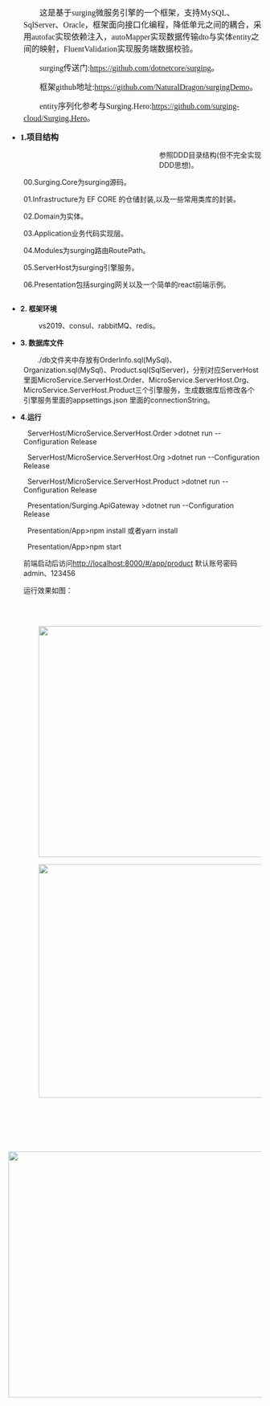 <p style="text-align: center;"><span style="font-family: 宋体; font-size: 14pt;">&nbsp;</span></p>
<p style="text-align: left; margin-left: 30px;"><span style="font-family: 宋体; font-size: 16px;">　　这是基于surging微服务引擎的一个框架，支持MySQL、SqlServer、Oracle，框架面向接口化编程，降低单元之间的耦合，采用autofac实现依赖注入，autoMapper实现数据传输dto与实体entity之间的映射，FluentValidation实现服务端数据校验。</span></p>
<p style="text-align: left; margin-left: 30px;"><span style="font-family: 宋体; font-size: 16px;">　　surging传送门:<a href="https://github.com/dotnetcore/surging">https://github.com/dotnetcore/surging</a>。</span></p>
<p style="text-align: left; margin-left: 30px;"><span style="font-family: 宋体; font-size: 16px;">　　框架github地址:<a href="https://github.com/NaturalDragon/surgingDemo">https://github.com/NaturalDragon/surgingDemo</a>。</span></p>
<p style="text-align: left; margin-left: 30px;"><span style="font-family: 宋体; font-size: 16px;">　　entity序列化参考与Surging.Hero:<a href="https://github.com/surging-cloud/Surging.Hero">https://github.com/surging-cloud/Surging.Hero</a>。</span></p>
<ul>
<li style="text-align: left;"><strong><span style="font-family: 宋体; font-size: 16px;">1.项目结构</span></strong></li>
</ul>
<p style="margin-left: 300px;">参照DDD目录结构(但不完全实现DDD思想)。</p>
<p style="margin-left: 30px;">    00.Surging.Core为surging源码。</p>
<p style="margin-left: 30px;">    01.Infrastructure为 EF CORE 的仓储封装,以及一些常用类库的封装。</p>
<p style="margin-left: 30px;">    02.Domain为实体。</p>
<p style="margin-left: 30px;">    03.Application业务代码实现层。</p>
<p style="margin-left: 30px;">    04.Modules为surging路由RoutePath。</p>
<p style="margin-left: 30px;">    05.ServerHost为surging引擎服务。</p>
<p style="margin-left: 30px;">    06.Presentation包括surging网关以及一个简单的react前端示例。</p>
<p style="margin-left: 30px;"><img src="https://github.com/NaturalDragon/surgingDemo/blob/master/files/546421-20190902173745252-1804284219.png" alt="" /></p>
<ul>
<li><strong>2. 框架环境</strong></li>
</ul>
<p style="margin-left: 60px;">vs2019、consul、rabbitMQ、redis。</p>
<ul>
<li><strong>3. 数据库文件</strong></li>
</ul>
<p style="margin-left: 30px;">&nbsp; &nbsp; &nbsp; &nbsp;./db文件夹中存放有OrderInfo.sql(MySql)、Organization.sql(MySql)、Product.sql(SqlServer)，分别对应ServerHost里面MicroService.ServerHost.Order、MicroService.ServerHost.Org、MicroService.ServerHost.Product三个引擎服务，生成数据库后修改各个引擎服务里面的appsettings.json 里面的connectionString。</p>
<ul>
<li><strong>4.运行</strong></li>
</ul>
<p style="margin-left: 30px;">&nbsp;  ServerHost/MicroService.ServerHost.Order &gt;dotnet run --Configuration Release</p>
<p style="margin-left: 30px;">&nbsp;  ServerHost/MicroService.ServerHost.Org &gt;dotnet run --Configuration Release</p>
<p style="margin-left: 30px;">&nbsp;  ServerHost/MicroService.ServerHost.Product &gt;dotnet run --Configuration Release</p>
<p style="margin-left: 30px;">&nbsp;  Presentation/Surging.ApiGateway &gt;dotnet run --Configuration Release</p>
<p style="margin-left: 30px;">&nbsp;  Presentation/App&gt;npm install 或者yarn install&nbsp;</p>
<p style="margin-left: 30px;">&nbsp;  Presentation/App&gt;npm start</p>
<p style="margin-left: 30px;">      前端启动后访问<a href="http://localhost:8000/#/app/product">http://localhost:8000/#/app/product</a>&nbsp;默认账号密码admin、123456</p>
<p style="margin-left: 30px;">运行效果如图：</p>
<p style="margin-left: 30px;">&nbsp;</p>
<p style="text-align: left; margin-left: 60px;">&nbsp;<img src="https://github.com/NaturalDragon/surgingDemo/blob/master/files/%60))7)%7DP7%5DO%5DPV6IWVUWPD0Y.png" alt="" width="978" height="460" /></p>
<p style="text-align: left; margin-left: 60px;"><img src="https://github.com/NaturalDragon/surgingDemo/blob/master/files/(%5DR56H%24B)PZ~2F(IY_RFT)6.png" alt="" width="982" height="465" /></p>
<p>&nbsp;</p>
<p>&nbsp;</p>
<p style="text-align: left; margin-left: 60px;">&nbsp;</p>
<p><img src="https://github.com/NaturalDragon/surgingDemo/blob/master/files/W~Y07%7BJ8EP896AQ_%5DFG%5B45E.png" alt="" width="1039" height="490" /></p>
<p>&nbsp;</p>
<p>&nbsp;</p>
<p>&nbsp;</p>
<p style="text-align: left; margin-left: 60px;">&nbsp;</p>
<p style="text-align: left; margin-left: 30px;">　　</p>
<p>&nbsp;</p>
